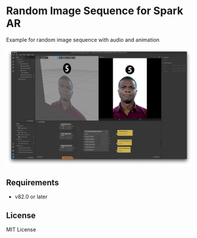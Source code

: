 # Random Image Sequence for Spark AR

Example for random image sequence with audio and animation

![screenshot](./screenshot.png)

## Requirements

* v82.0 or later

## License

MIT License
